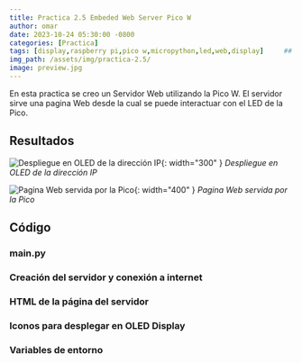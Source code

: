 ```yaml
---
title: Practica 2.5 Embeded Web Server Pico W
author: omar
date: 2023-10-24 05:30:00 -0800
categories: [Practica]
tags: [display,raspberry pi,pico w,micropython,led,web,display]     ## TAG names should always be lowercase
img_path: /assets/img/practica-2.5/
image: preview.jpg
---
```


En esta practica se creo un Servidor Web utilizando la Pico W. El servidor sirve una pagina Web desde
la cual se puede interactuar con el LED de la Pico.

## Resultados

![Despliegue en OLED de la dirección IP](direccion-ip.jpg){: width="300" }
_Despliegue en OLED de la dirección IP_

![Pagina Web servida por la Pico](pagina-web.jpg){: width="400" }
_Pagina Web servida por la Pico_


## Código

### main.py
<script src="https://emgithub.com/embed-v2.js?target=https%3A%2F%2Fgithub.com%2FValdezFOmar%2Fmicropython-projects%2Fblob%2Fmain%2Fprojects%2Fembeded_web_server%2Fblink%2Fmain.py&style=atom-one-dark&type=code&showBorder=on&showLineNumbers=on&showFileMeta=on&showCopy=on"></script>

### Creación del servidor y conexión a internet
<script src="https://emgithub.com/embed-v2.js?target=https%3A%2F%2Fgithub.com%2FValdezFOmar%2Fmicropython-projects%2Fblob%2Fmain%2Fprojects%2Fembeded_web_server%2Fblink%2Finternet.py&style=atom-one-dark&type=code&showBorder=on&showLineNumbers=on&showFileMeta=on&showCopy=on"></script>

### HTML de la página del servidor
<script src="https://emgithub.com/embed-v2.js?target=https%3A%2F%2Fgithub.com%2FValdezFOmar%2Fmicropython-projects%2Fblob%2Fmain%2Fprojects%2Fembeded_web_server%2Fblink%2Findex.html&style=atom-one-dark&type=code&showBorder=on&showLineNumbers=on&showFileMeta=on&showCopy=on"></script>

### Iconos para desplegar en OLED Display
<script src="https://emgithub.com/embed-v2.js?target=https%3A%2F%2Fgithub.com%2FValdezFOmar%2Fmicropython-projects%2Fblob%2Fmain%2Fprojects%2Fembeded_web_server%2Fblink%2Ficons.py&style=atom-one-dark&type=code&showBorder=on&showLineNumbers=on&showFileMeta=on&showCopy=on"></script>

### Variables de entorno
<script src="https://emgithub.com/embed-v2.js?target=https%3A%2F%2Fgithub.com%2FValdezFOmar%2Fmicropython-projects%2Fblob%2Fmain%2Fprojects%2Fembeded_web_server%2Fblink%2Fenv.py&style=atom-one-dark&type=code&showBorder=on&showLineNumbers=on&showFileMeta=on&showCopy=on"></script>

